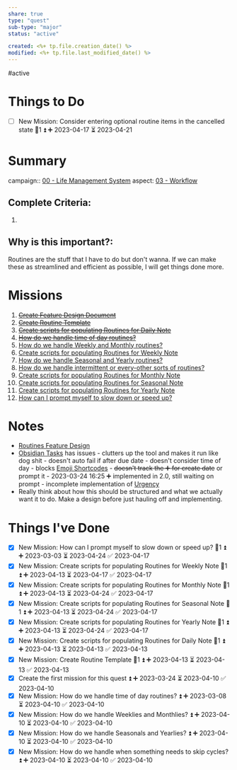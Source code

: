 ```yaml
---
share: true
type: "quest"
sub-type: "major"
status: "active"

created: <%+ tp.file.creation_date() %> 
modified: <%+ tp.file.last_modified_date() %>
---
```

 
#active 
# Things to Do
- [ ] New Mission: Consider entering optional routine items in the cancelled state 🥄1 ⏫ ➕ 2023-04-17 ⏳ 2023-04-21



# Summary
campaign:: [00 - Life Management System](./00%20-%20Life%20Management%20System.md)
aspect: [03 - Workflow](./03%20-%20Workflow.md)
## Complete Criteria:
1. 

## Why is this important?:
Routines are the stuff that I have to do but don't wanna.  If we can make these as streamlined and efficient as possible, I will get things done more.
# Missions
1. ~~[Create Feature Design Document](./Create%20Feature%20Design%20Document.md)~~
2. ~~[Create Routine Template](./Create%20Routine%20Template.md)~~
3. ~~[Create scripts for populating Routines for Daily Note](./Create%20scripts%20for%20populating%20Routines%20for%20Daily%20Note.md)~~
4. ~~[How do we handle time of day routines?](./How%20do%20we%20handle%20time%20of%20day%20routines?.md)~~
5. [How do we handle Weekly and Monthly routines?](./How%20do%20we%20handle%20Weekly%20and%20Monthly%20routines?.md)
6. [Create scripts for populating Routines for Weekly Note](./Create%20scripts%20for%20populating%20Routines%20for%20Weekly%20Note.md)
7. [How do we handle Seasonal and Yearly routines?](./How%20do%20we%20handle%20Seasonal%20and%20Yearly%20routines?.md)
8. [How do we handle intermittent or every-other sorts of routines?](./How%20do%20we%20handle%20intermittent%20or%20every-other%20sorts%20of%20routines?.md)
9. [Create scripts for populating Routines for Monthly Note](./Create%20scripts%20for%20populating%20Routines%20for%20Monthly%20Note.md)
10. [Create scripts for populating Routines for Seasonal Note](./Create%20scripts%20for%20populating%20Routines%20for%20Seasonal%20Note.md)
11. [Create scripts for populating Routines for Yearly Note](./Create%20scripts%20for%20populating%20Routines%20for%20Yearly%20Note.md)
12. [How can I prompt myself to slow down or speed up?](./How%20can%20I%20prompt%20myself%20to%20slow%20down%20or%20speed%20up?.md)

# Notes
- [Routines Feature Design](./Routines%20Feature%20Design.md)
- [Obsidian Tasks](./Obsidian%20Tasks.md) has issues
	    - clutters up the tool and makes it run like dog shit
	    - doesn't auto fail if after due date
	    - doesn't consider time of day
	    - blocks [Emoji Shortcodes](Emoji%20Shortcodes.md)
	    - ~~doesn't track the ➕ for create date~~ or prompt it
		    - 2023-03-24 16:25 ➕ implemented in 2.0, still waiting on prompt
	    - incomplete implementation of [Urgency](Urgency.md)
- Really think about how this should be structured and what we actually want it to do.  Make a design before just hauling off and implementing.
# Things I've Done
- [x] New Mission: How can I prompt myself to slow down or speed up? 🥄1 ⏫ ➕ 2023-03-03 ⏳ 2023-04-24 ✅ 2023-04-17
- [x] New Mission: Create scripts for populating Routines for Weekly Note 🥄1 ⏫ ➕ 2023-04-13 ⏳ 2023-04-17 ✅ 2023-04-17
- [x] New Mission: Create scripts for populating Routines for Monthly Note 🥄1 ⏫ ➕ 2023-04-13 ⏳ 2023-04-24 ✅ 2023-04-17
- [x] New Mission: Create scripts for populating Routines for Seasonal Note 🥄1 ⏫ ➕ 2023-04-13 ⏳ 2023-04-24 ✅ 2023-04-17
- [x] New Mission: Create scripts for populating Routines for Yearly Note 🥄1 ⏫ ➕ 2023-04-13 ⏳ 2023-04-24 ✅ 2023-04-17
- [x] New Mission: Create scripts for populating Routines for Daily Note 🥄1 ⏫ ➕ 2023-04-13 ⏳ 2023-04-13 ✅ 2023-04-13
- [x] New Mission: Create Routine Template 🥄1 ⏫ ➕ 2023-04-13 ⏳ 2023-04-13 ✅ 2023-04-13
- [x] Create the first mission for this quest ⏫ ➕ 2023-03-24 ⏳ 2023-04-10 ✅ 2023-04-10
- [x] New Mission: How do we handle time of day routines? ⏫ ➕ 2023-03-08 ⏳ 2023-04-10 ✅ 2023-04-10
- [x] New Mission: How do we handle Weeklies and Monthlies? ⏫ ➕ 2023-04-10 ⏳ 2023-04-10 ✅ 2023-04-10
- [x] New Mission: How do we handle Seasonals and Yearlies? ⏫ ➕ 2023-04-10 ⏳ 2023-04-10 ✅ 2023-04-10
- [x] New Mission: How do we handle when something needs to skip cycles? ⏫ ➕ 2023-04-10 ⏳ 2023-04-10 ✅ 2023-04-10
